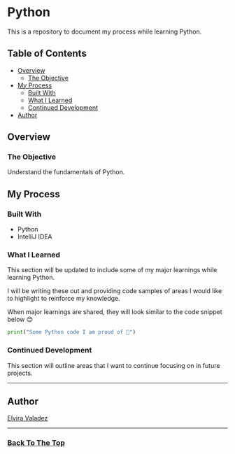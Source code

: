 # Python

This is a repository to document my process while learning Python.

## Table of Contents

- [Overview](#overview)
    - [The Objective](#the-objective)
- [My Process](#my-process)
    - [Built With](#built-with)
    - [What I Learned](#what-i-learned)
    - [Continued Development](#continued-development)
- [Author](#author)

## Overview

### The Objective

Understand the fundamentals of Python.

## My Process

### Built With

- Python
- IntelliJ IDEA

### What I Learned

This section will be updated to include some of my major learnings while learning Python.

I will be writing these out and providing code samples of areas I would like to highlight to reinforce my knowledge.

When major learnings are shared, they will look similar to the code snippet below 😊

```python
print("Some Python code I am proud of 🐍")
```

### Continued Development

This section will outline areas that I want to continue focusing on in future projects.

---

## Author

[Elvira Valadez](https://github.com/elviravaladez)

---

### [Back To The Top](#python)